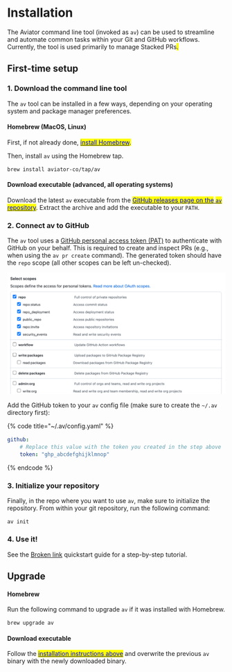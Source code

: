 # Installation

The Aviator command line tool (invoked as `av`) can be used to streamline and automate common tasks within your Git and GitHub workflows. Currently, the tool is used primarily to manage Stacked PRs<mark style="color:blue;">.</mark>

## First-time setup

### 1. Download the command line tool

The `av` tool can be installed in a few ways, depending on your operating system and package manager preferences.

#### Homebrew (MacOS, Linux)

First, if not already done, [<mark style="color:blue;">install Homebrew</mark>](https://brew.sh/)<mark style="color:blue;">.</mark>

Then, install `av` using the Homebrew tap.

```
brew install aviator-co/tap/av
```

#### Download executable (advanced, all operating systems)

Download the latest `av` executable from the [<mark style="color:blue;">GitHub releases page on the</mark> <mark style="color:blue;">`av`</mark> <mark style="color:blue;">repository</mark>](https://github.com/aviator-co/av/releases). Extract the archive and add the executable to your `PATH`.

### 2. Connect av to GitHub

The `av` tool uses a [GitHub personal access token (PAT)](https://docs.github.com/en/authentication/keeping-your-account-and-data-secure/creating-a-personal-access-token#creating-a-personal-access-token-classic) to authenticate with GitHub on your behalf. This is required to create and inspect PRs (e.g., when using the `av pr create` command). The generated token should have the `repo` scope (all other scopes can be left un-checked).

![Required permissions for the GitHub personal access token that you will use with av](<../.gitbook/assets/Screen Shot 2022-05-26 at 11.20.35 AM.png>)

Add the GitHub token to your `av` config file (make sure to create the `~/.av` directory first):

{% code title="~/.av/config.yaml" %}
```yaml
github:
    # Replace this value with the token you created in the step above
    token: "ghp_abcdefghijklmnop"
```
{% endcode %}

### 3. Initialize your repository

Finally, in the repo where you want to use `av`, make sure to initialize the repository. From within your git repository, run the following command:

```
av init
```

### 4. Use it!

See the [Broken link](broken-reference "mention") quickstart guide for a step-by-step tutorial.

## Upgrade <a href="#upgrade" id="upgrade"></a>

#### Homebrew

Run the following command to upgrade `av` if it was installed with Homebrew.

```
brew upgrade av
```

#### Download executable

Follow the [<mark style="color:blue;">installation instructions above</mark>](installation.md#download-executable-advanced-all-operating-systems) and overwrite the previous `av` binary with the newly downloaded binary.
